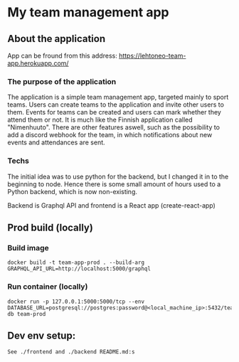# My team management app

## About the application

App can be fround from this address: https://lehtoneo-team-app.herokuapp.com/


### The purpose of the application

The application is a simple team management app, targeted mainly to sport teams. Users can create teams to the application and invite other users to them. Events for teams can be created and users can mark whether they attend them or not. It is much like the Finnish application called "Nimenhuuto". There are other features aswell, such as the possibility to add a discord webhook for the team, in which notifications about new events and attendances are sent. 


### Techs

The initial idea was to use python for the backend, but I changed it in to the beginning to node. Hence there is some small amount of hours used to a Python backend, which is now non-existing.

Backend is Graphql API and frontend is a React app (create-react-app)

## Prod build (locally)

### Build image

```
docker build -t team-app-prod . --build-arg GRAPHQL_API_URL=http://localhost:5000/graphql
```

### Run container (locally)

```
docker run -p 127.0.0.1:5000:5000/tcp --env DATABASE_URL=postgresql://postgres:password@<local_machine_ip>:5432/team-db team-prod 
```

## Dev env setup:

``` 
See ./frontend and ./backend README.md:s
```
